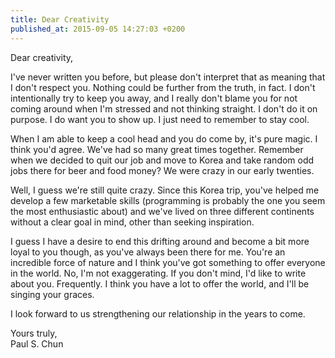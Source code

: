 ```yaml
---
title: Dear Creativity
published_at: 2015-09-05 14:27:03 +0200
---
```


Dear creativity,

I've never written you before, but please don't interpret that as meaning that I don't respect you. Nothing could be further from the truth, in fact. I don't intentionally try to keep you away, and I really don't blame you for not coming around when I'm stressed and not thinking straight. I don't do it on purpose. I do want you to show up. I just need to remember to stay cool.

When I am able to keep a cool head and you do come by, it's pure magic. I think you'd agree. We've had so many great times together. Remember when we decided to quit our job and move to Korea and take random odd jobs there for beer and food money? We were crazy in our early twenties.

Well, I guess we're still quite crazy. Since this Korea trip, you've helped me develop a few marketable skills (programming is probably the one you seem the most enthusiastic about) and we've lived on three different continents without a clear goal in mind, other than seeking inspiration.

I guess I have a desire to end this drifting around and become a bit more loyal to you though, as you've always been there for me. You're an incredible force of nature and I think you've got something to offer everyone in the world. No, I'm not exaggerating. If you don't mind, I'd like to write about you. Frequently. I think you have a lot to offer the world, and I'll be singing your graces.

I look forward to us strengthening our relationship in the years to come.

Yours truly,<br/>
Paul S. Chun
